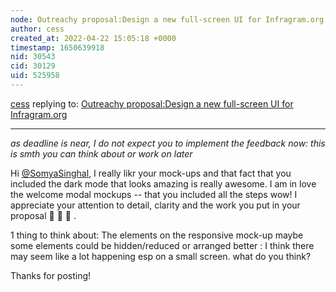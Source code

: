 ```yaml
---
node: Outreachy proposal:Design a new full-screen UI for Infragram.org
author: cess
created_at: 2022-04-22 15:05:18 +0000
timestamp: 1650639918
nid: 30543
cid: 30129
uid: 525958
---
```




[cess](../profile/cess) replying to: [Outreachy proposal:Design a new full-screen UI for Infragram.org](../notes/SomyaSinghal/04-21-2022/outreachy-proposal-design-a-new-full-screen-ui-for-infragram-org)

----
_as deadline is near, I do not expect you to implement the feedback now: this is smth you can think about or work on later_

Hi [@SomyaSinghal](/profile/SomyaSinghal), I really likr your mock-ups and that fact that you included the dark mode that looks amazing is really awesome. I am in love the welcome modal mockups -- that you included all the steps  wow! I appreciate your attention to detail, clarity and the work you put in your proposal 🎉 🎉 🎉 .
 
1 thing to think about: 
The elements on the responsive mock-up maybe some elements could be hidden/reduced or arranged better : I think there may seem like a lot happening esp on a small screen. what do you think?

Thanks for posting!